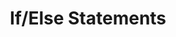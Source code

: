 ---
layout: default
title: If/Else Statements
course: workshop

slides:

  - class: title-slide

    content: |

      ![Gather Workshops Logo]([[BASE_URL]]/theme/assets/images/gw_logo.png)

      # Making choices
      

    notes: |

      Some of you who have experience with programming may have already used them.
      You can actually use these statements with robots too

    
##########


  - content: |


      ## If Statement
      
      "If statements" are just like making the right decision. 
      **If** it is raining **then** open your umbrella.  
    notes: |

      Ask students to come up with their own if statements. 

##########


  - content: |


      ## Operators
      ![Basic Motions](assets/images/operators.jpg){: height="250" width="400"}
      Operators are used to make comparisons.
      Eg: if(age < 18) then you are underage.   
    notes: |

      Use any other examples for operators. if(area_code == 09) then you're calling auckland
      Degree is a variable. Can anyone tell me what a variable is? Variables are words/number that are stored for later usage.
      In some causes you would have to declare your variable(let your program know what it is equal to).
      EG: degree = 45;
      if(degree > 40) then its freaking hot.
      However in your robot, you would not have to declare the temperature, your program already knows the temperature number from the sensor.
      These operators are relational operators(check relation between two variables)
      There are other operators which some of you may have already done such as bitwise, logical, etc.
      
      

    
##########


  - content: |


      ## Timer
      ![Control commands](assets/images/timer if.jpg){: height="250" width="400"}
      This is an example of an **If** statement. 
      The **timer** block counts the time from the start of your program. 
      What happens in this program?
      Try this yourself.

    notes: |

      Timer starts from 0 seconds at the start of your program. 

    
    
##########


  - content: |

      

      ## If/Else
      ![Control commands](assets/images/ifelse.jpg){: height="250" width="400"}
      Else can also be used in your if statement.
      **If** traffic light is green, go **Else**(otherwise), stop. 
      

    notes: |
      Ask students to come up with their own statements 

    



##########


  - content: |

      

      ## If/Else
      ![Control commands](assets/images/timerelse.jpg){: height="250" width="400"}
      Using an **if/else** statement with **timer**
      What happens in this program?
      Try this yourself.
      

    notes: |
      

    


##########


  - content: |

      ![Thumbs Up!]([[BASE_URL]]/theme/assets/images/thumbs-up.svg){: height="200"}

      ## Making Choices: Completed
  
      Now let's move on to the next chapter :)
      [Take me to the next chapter!](sensors.html)

    notes: |

      Great! Now that's all sorted, let's get started! :) :)


---